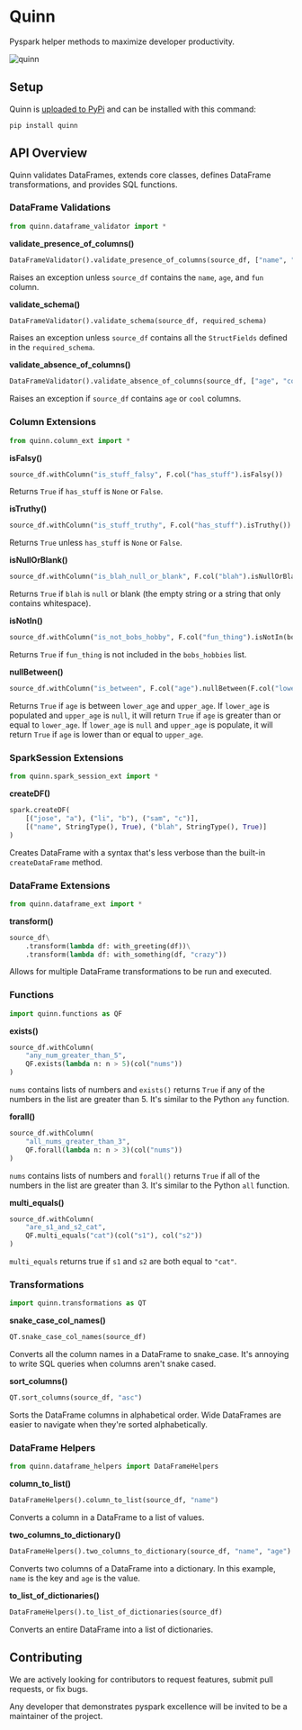 # Quinn

Pyspark helper methods to maximize developer productivity.

![quinn](https://github.com/MrPowers/quinn/blob/master/quinn.png)

## Setup

Quinn is [uploaded to PyPi](https://pypi.org/project/quinn/) and can be installed with this command:

```
pip install quinn
```

## API Overview

Quinn validates DataFrames, extends core classes, defines DataFrame transformations, and provides SQL functions.

### DataFrame Validations

```python
from quinn.dataframe_validator import *
```

**validate_presence_of_columns()**

```python
DataFrameValidator().validate_presence_of_columns(source_df, ["name", "age", "fun"])
```

Raises an exception unless `source_df` contains the `name`, `age`, and `fun` column.

**validate_schema()**

```python
DataFrameValidator().validate_schema(source_df, required_schema)
```

Raises an exception unless `source_df` contains all the `StructFields` defined in the `required_schema`.

**validate_absence_of_columns()**

```python
DataFrameValidator().validate_absence_of_columns(source_df, ["age", "cool"])
```

Raises an exception if `source_df` contains `age` or `cool` columns.

### Column Extensions

```python
from quinn.column_ext import *
```

**isFalsy()**

```python
source_df.withColumn("is_stuff_falsy", F.col("has_stuff").isFalsy())
```

Returns `True` if `has_stuff` is `None` or `False`.

**isTruthy()**

```python
source_df.withColumn("is_stuff_truthy", F.col("has_stuff").isTruthy())
```

Returns `True` unless `has_stuff` is `None` or `False`.

**isNullOrBlank()**

```python
source_df.withColumn("is_blah_null_or_blank", F.col("blah").isNullOrBlank())
```

Returns `True` if `blah` is `null` or blank (the empty string or a string that only contains whitespace).

**isNotIn()**

```python
source_df.withColumn("is_not_bobs_hobby", F.col("fun_thing").isNotIn(bobs_hobbies))
```

Returns `True` if `fun_thing` is not included in the `bobs_hobbies` list.

**nullBetween()**

```python
source_df.withColumn("is_between", F.col("age").nullBetween(F.col("lower_age"), F.col("upper_age")))
```

Returns `True` if `age` is between `lower_age` and `upper_age`.  If `lower_age` is populated and `upper_age` is `null`, it will return `True` if `age` is greater than or equal to `lower_age`.  If `lower_age` is `null` and `upper_age` is populate, it will return `True` if `age` is lower than or equal to `upper_age`.

### SparkSession Extensions

```python
from quinn.spark_session_ext import *
```

**createDF()**

```python
spark.createDF(
    [("jose", "a"), ("li", "b"), ("sam", "c")],
    [("name", StringType(), True), ("blah", StringType(), True)]
)
```

Creates DataFrame with a syntax that's less verbose than the built-in `createDataFrame` method.

### DataFrame Extensions

```python
from quinn.dataframe_ext import *
```

**transform()**

```python
source_df\
    .transform(lambda df: with_greeting(df))\
    .transform(lambda df: with_something(df, "crazy"))
```

Allows for multiple DataFrame transformations to be run and executed.

### Functions

```python
import quinn.functions as QF
```

**exists()**

```python
source_df.withColumn(
    "any_num_greater_than_5",
    QF.exists(lambda n: n > 5)(col("nums"))
)
```

`nums` contains lists of numbers and `exists()` returns `True` if any of the numbers in the list are greater than 5.  It's similar to the Python `any` function.

**forall()**

```python
source_df.withColumn(
    "all_nums_greater_than_3",
    QF.forall(lambda n: n > 3)(col("nums"))
)
```

`nums` contains lists of numbers and `forall()` returns `True` if all of the numbers in the list are greater than 3.  It's similar to the Python `all` function.

**multi_equals()**

```python
source_df.withColumn(
    "are_s1_and_s2_cat",
    QF.multi_equals("cat")(col("s1"), col("s2"))
)
```

`multi_equals` returns true if `s1` and `s2` are both equal to `"cat"`.

### Transformations

```python
import quinn.transformations as QT
```

**snake_case_col_names()**

```python
QT.snake_case_col_names(source_df)
```

Converts all the column names in a DataFrame to snake_case.  It's annoying to write SQL queries when columns aren't snake cased.

**sort_columns()**

```python
QT.sort_columns(source_df, "asc")
```

Sorts the DataFrame columns in alphabetical order.  Wide DataFrames are easier to navigate when they're sorted alphabetically.

### DataFrame Helpers

```python
from quinn.dataframe_helpers import DataFrameHelpers
```

**column_to_list()**

```python
DataFrameHelpers().column_to_list(source_df, "name")
```

Converts a column in a DataFrame to a list of values.

**two_columns_to_dictionary()**

```python
DataFrameHelpers().two_columns_to_dictionary(source_df, "name", "age")
```

Converts two columns of a DataFrame into a dictionary.  In this example, `name` is the key and `age` is the value.


**to_list_of_dictionaries()**

```python
DataFrameHelpers().to_list_of_dictionaries(source_df)
```

Converts an entire DataFrame into a list of dictionaries.

## Contributing

We are actively looking for contributors to request features, submit pull requests, or fix bugs.

Any developer that demonstrates pyspark excellence will be invited to be a maintainer of the project.
